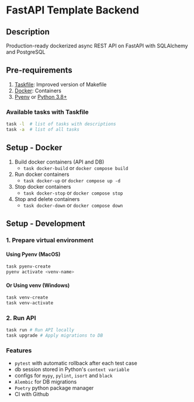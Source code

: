 # FastAPI Template Backend

## Description
Production-ready dockerized async REST API on FastAPI with SQLAlchemy and PostgreSQL

## Pre-requirements
1. [Taskfile](https://taskfile.dev/): Improved version of Makefile
2. [Docker](https://www.docker.com/): Containers
3. [Pyenv](https://github.com/pyenv/pyenv-installer) or [Python 3.8+](https://www.python.org/)

### Available tasks with Taskfile
```bash
task -l  # list of tasks with descriptions
task -a  # list of all tasks
```

## Setup - Docker
1. Build docker containers (API and DB)
   * `task docker-build` or `docker compose build`
2. Run docker containers
   * `task docker-up` or `docker compose up -d`
3. Stop docker containers
   * `task docker-stop` or `docker compose stop`
4. Stop and delete containers
   * `task docker-down` or `docker compose down`

## Setup - Development

### 1. Prepare virtual environment
#### Using Pyenv (MacOS)
```bash
task pyenv-create
pyenv activate <venv-name>
```
#### Or Using venv (Windows)
```bash
task venv-create
task venv-activate
```

### 2. Run API
```bash
task run # Run API locally
task upgrade # Apply migrations to DB
```

### Features
- `pytest` with automatic rollback after each test case
- db session stored in Python's `context variable`
- configs for `mypy`, `pylint`, `isort` and `black`
- `Alembic` for DB migrations
- `Poetry` python package manager
- CI with Github
